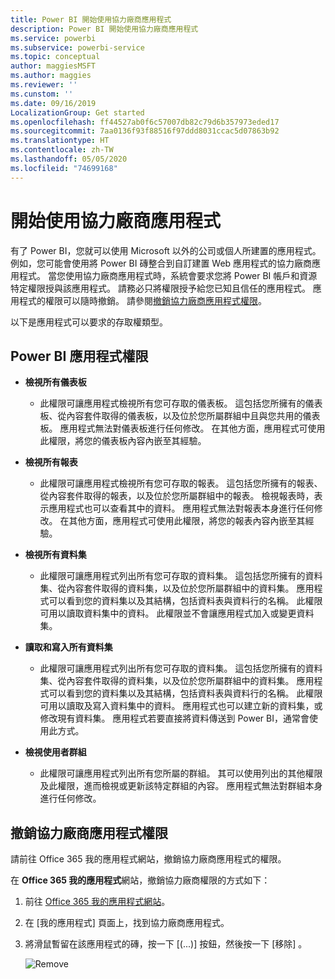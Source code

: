 ```yaml
---
title: Power BI 開始使用協力廠商應用程式
description: Power BI 開始使用協力廠商應用程式
ms.service: powerbi
ms.subservice: powerbi-service
ms.topic: conceptual
author: maggiesMSFT
ms.author: maggies
ms.reviewer: ''
ms.cunstom: ''
ms.date: 09/16/2019
LocalizationGroup: Get started
ms.openlocfilehash: ff44527ab0f6c57007db82c79d6b357973eded17
ms.sourcegitcommit: 7aa0136f93f88516f97ddd8031ccac5d07863b92
ms.translationtype: HT
ms.contentlocale: zh-TW
ms.lasthandoff: 05/05/2020
ms.locfileid: "74699168"
---
```

# <a name="get-started-with-third-party-apps"></a>開始使用協力廠商應用程式

有了 Power BI，您就可以使用 Microsoft 以外的公司或個人所建置的應用程式。 例如，您可能會使用將 Power BI 磚整合到自訂建置 Web 應用程式的協力廠商應用程式。 當您使用協力廠商應用程式時，系統會要求您將 Power BI 帳戶和資源特定權限授與該應用程式。 請務必只將權限授予給您已知且信任的應用程式。 應用程式的權限可以隨時撤銷。 請參閱[撤銷協力廠商應用程式權限](#revoke)。

以下是應用程式可以要求的存取權類型。

## <a name="power-bi-app-permissions"></a>Power BI 應用程式權限

* **檢視所有儀表板**
  
  * 此權限可讓應用程式檢視所有您可存取的儀表板。 這包括您所擁有的儀表板、從內容套件取得的儀表板，以及位於您所屬群組中且與您共用的儀表板。 應用程式無法對儀表板進行任何修改。 在其他方面，應用程式可使用此權限，將您的儀表板內容內嵌至其經驗。

* **檢視所有報表**
  
  * 此權限可讓應用程式檢視所有您可存取的報表。 這包括您所擁有的報表、從內容套件取得的報表，以及位於您所屬群組中的報表。 檢視報表時，表示應用程式也可以查看其中的資料。 應用程式無法對報表本身進行任何修改。 在其他方面，應用程式可使用此權限，將您的報表內容內嵌至其經驗。

* **檢視所有資料集**
  
  * 此權限可讓應用程式列出所有您可存取的資料集。 這包括您所擁有的資料集、從內容套件取得的資料集，以及位於您所屬群組中的資料集。 應用程式可以看到您的資料集以及其結構，包括資料表與資料行的名稱。 此權限可用以讀取資料集中的資料。 此權限並不會讓應用程式加入或變更資料集。
* **讀取和寫入所有資料集**
  
  * 此權限可讓應用程式列出所有您可存取的資料集。 這包括您所擁有的資料集、從內容套件取得的資料集，以及位於您所屬群組中的資料集。 應用程式可以看到您的資料集以及其結構，包括資料表與資料行的名稱。 此權限可用以讀取及寫入資料集中的資料。 應用程式也可以建立新的資料集，或修改現有資料集。 應用程式若要直接將資料傳送到 Power BI，通常會使用此方式。

* **檢視使用者群組**
  
  * 此權限可讓應用程式列出所有您所屬的群組。 其可以使用列出的其他權限及此權限，進而檢視或更新該特定群組的內容。 應用程式無法對群組本身進行任何修改。

<a name="revoke"/>

## <a name="revoke-third-party-app-permissions"></a>撤銷協力廠商應用程式權限

請前往 Office 365 我的應用程式網站，撤銷協力廠商應用程式的權限。

在 **Office 365 我的應用程式**網站，撤銷協力廠商權限的方式如下：

1. 前往 [Office 365 我的應用程式網站](https://portal.office.com/myapps)。

2. 在 [我的應用程式]  頁面上，找到協力廠商應用程式。

3. 將滑鼠暫留在該應用程式的磚，按一下 [(...)]  按鈕，然後按一下 [移除]  。

   ![Remove](media/service-power-bi-get-started-third-party-apps/remove.png)